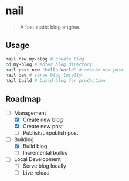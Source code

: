 # nail
> A fast static blog engine.

## Usage

```sh
nail new my-blog # create blog
cd my-blog # enter blog directory
nail post new "Hello World" # create new post
nail dev # serve blog locally
nail build # build blog for production
```

## Roadmap

- [ ] Management
  - [x] Create new blog
  - [x] Create new post
  - [ ] Publish/unpublish post
- [ ] Building
  - [x] Build blog
  - [ ] Incremental builds
- [ ] Local Development
  - [ ] Serve blog locally
  - [ ] Live reload